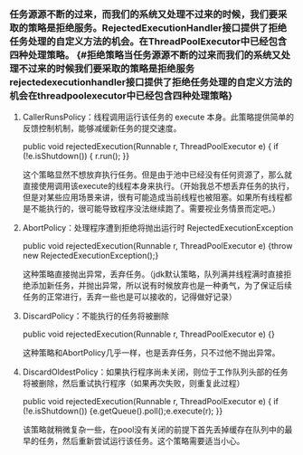 ### 任务源源不断的过来，而我们的系统又处理不过来的时候，我们要采取的策略是拒绝服务。RejectedExecutionHandler接口提供了拒绝任务处理的自定义方法的机会。在ThreadPoolExecutor中已经包含四种处理策略。 {#拒绝策略当任务源源不断的过来而我们的系统又处理不过来的时候我们要采取的策略是拒绝服务rejectedexecutionhandler接口提供了拒绝任务处理的自定义方法的机会在threadpoolexecutor中已经包含四种处理策略}

1. CallerRunsPolicy：线程调用运行该任务的 execute 本身。此策略提供简单的反馈控制机制，能够减缓新任务的提交速度。
 
   public void rejectedExecution\(Runnable r, ThreadPoolExecutor e\) { if \(!e.isShutdown\(\)\) { r.run\(\); }}
 
   这个策略显然不想放弃执行任务。但是由于池中已经没有任何资源了，那么就直接使用调用该execute的线程本身来执行。（开始我总不想丢弃任务的执行，但是对某些应用场景来讲，很有可能造成当前线程也被阻塞。如果所有线程都是不能执行的，很可能导致程序没法继续跑了。需要视业务情景而定吧。）
2. AbortPolicy：处理程序遭到拒绝将抛出运行时 RejectedExecutionException
 
   public void rejectedExecution\(Runnable r, ThreadPoolExecutor e\) {throw new RejectedExecutionException\(\);}
 
   这种策略直接抛出异常，丢弃任务。（jdk默认策略，队列满并线程满时直接拒绝添加新任务，并抛出异常，所以说有时候放弃也是一种勇气，为了保证后续任务的正常进行，丢弃一些也是可以接收的，记得做好记录）
3. DiscardPolicy：不能执行的任务将被删除
 
   public void rejectedExecution\(Runnable r, ThreadPoolExecutor e\) {}
 
   这种策略和AbortPolicy几乎一样，也是丢弃任务，只不过他不抛出异常。
4. DiscardOldestPolicy：如果执行程序尚未关闭，则位于工作队列头部的任务将被删除，然后重试执行程序（如果再次失败，则重复此过程）
 
   public void rejectedExecution\(Runnable r, ThreadPoolExecutor e\) { if \(!e.isShutdown\(\)\) {e.getQueue\(\).poll\(\);e.execute\(r\); }}
 
   该策略就稍微复杂一些，在pool没有关闭的前提下首先丢掉缓存在队列中的最早的任务，然后重新尝试运行该任务。这个策略需要适当小心。

  



